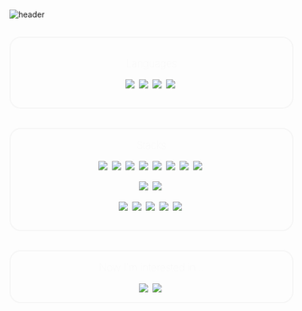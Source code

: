 <div>
<br>

![header](https://capsule-render.vercel.app/api?type=slice&color=gradient&height=250&section=header&text=안녕하세요!&fontSize=80&animation=fadeIn&fontColor=0000ff&desc=0hhanum의%20github&descAlignY=80)

<br>
<div style="border: 2px solid whitesmoke; border-radius: 20px">
<br>
<p align="center" style="color: whitesmoke; font-size: large; font-weight: lighter">Languages</p>

<p align="center">
  <img src="https://img.shields.io/badge/Javascript-ffb13b?style=flat-square&logo=javascript&logoColor=white"/>&nbsp 
  <img src="https://img.shields.io/badge/TypeScript-3766AB?style=flat-square&logo=TypeScript&logoColor=white"/>&nbsp
  <img src="https://img.shields.io/badge/Python-3766AB?style=flat-square&logo=Python&logoColor=white"/>&nbsp 
  <img src="https://img.shields.io/badge/Java-007396?style=flat-square&logo=Java&logoColor=white"/>&nbsp
<br>
<br>
</p>
</div>
<br>
<br>
<div style="border: 2px solid whitesmoke; border-radius: 20px">

<p align="center" style="color: whitesmoke; font-size: large; font-weight: lighter">Stacks</p>

<p align="center">
  <img src="https://img.shields.io/badge/NodeJS-339933?style=flat-square&logo=nodedotjs&logoColor=white"/>&nbsp 
  <img src="https://img.shields.io/badge/React-61DAFB?style=flat-square&logo=react&logoColor=white"/>&nbsp 
  <img src="https://img.shields.io/badge/Vue-4FC08D?style=flat-square&logo=Vue.js&logoColor=white"/>&nbsp 
  <img src="https://img.shields.io/badge/Sass-CC6699?style=flat-square&logo=Sass&logoColor=white"/>&nbsp 
  <img src="https://img.shields.io/badge/tailwind-38B2AC?style=flat-square&logo=tailwindcss&logoColor=white"/>&nbsp
  <img src="https://img.shields.io/badge/pug-A86454?style=flat-square&logo=pug&logoColor=white"/>&nbsp
  <img src="https://img.shields.io/badge/CSS3-1572B6?style=flat-square&logo=css3&logoColor=white"/>&nbsp
  <img src="https://img.shields.io/badge/html5-E34F26?style=flat-square&logo=html5&logoColor=white"/>&nbsp
  <br>
  <br>
  <img src="https://img.shields.io/badge/Express-000000?style=flat-square&logo=express&logoColor=white"/>&nbsp 
  <img src="https://img.shields.io/badge/Django-092E20?style=flat-square&logo=Django&logoColor=white"/>&nbsp 
  <br>
  <br>
  <img src="https://img.shields.io/badge/aws-333664?style=flat-square&logo=amazon-aws&logoColor=white"/>&nbsp 
  <img src="https://img.shields.io/badge/Heroku-430098?style=flat-square&logo=heroku&logoColor=white"/>&nbsp
  <img src="https://img.shields.io/badge/MongoDB-47A248?style=flat-square&logo=MongoDB&logoColor=white"/>&nbsp
  <img src="https://img.shields.io/badge/Selenium-43B02A?style=flat-square&logo=selenium&logoColor=white"/>&nbsp
  <img src="https://img.shields.io/badge/Firebase-FFCA28?style=flat-square&logo=firebase&logoColor=white"/>&nbsp
<br>
<br>
</p>
</div>
<br>
<br>
<div style="border: 2px solid whitesmoke; border-radius: 20px">
<p align="center" style="color: whitesmoke; font-size: large; font-weight: lighter">Now I'm interested in...</p>
<p align="center">
  <img src="https://img.shields.io/badge/ReactNative-61DAFB?style=flat-square&logo=React&logoColor=white"/>&nbsp 
  <img src="https://img.shields.io/badge/Swift-F05138?style=flat-square&logo=Swift&logoColor=white"/>&nbsp 
</p>
</div>
</div>

